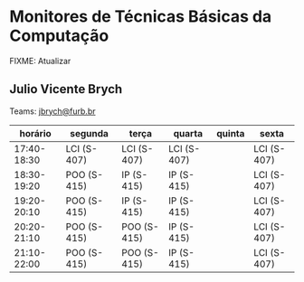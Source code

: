 # Monitores de Técnicas Básicas da Computação

FIXME: Atualizar

## Julio Vicente Brych

Teams: jbrych@furb.br  

| horário     | segunda     | terça       | quarta      | quinta      | sexta       |
| ----------- | ----------- | ----------- | ----------- | ----------- | ----------- |
| 17:40-18:30 | LCI (S-407) | LCI (S-407) | LCI (S-407) |             | LCI (S-407) |
| 18:30-19:20 | POO (S-415) | IP  (S-415) | IP  (S-415) |             | LCI (S-407) |
| 19:20-20:10 | POO (S-415) | IP  (S-415) | IP  (S-415) |             | LCI (S-407) |
| 20:20-21:10 | POO (S-415) | POO (S-415) | IP  (S-415) |             | LCI (S-407) |
| 21:10-22:00 | POO (S-415) | POO (S-415) | IP  (S-415) |             | LCI (S-407) |

<!--
**Atenção**: Para atendimento:
Informe sua turma  
  Printscreen do enunciado (se tiver)  
  Printscreen do que já foi desenvolvido  
Aguarde :)

**Dicas**:  

- Use o atalho: Tecla Windows + Shift + S para selecionar área e depois Ctrl + V para colar a *printscreen* na conversa com os monitores.  
- Mande mensagem fora do horário seguindo as instruções de atendimento e aguarde atendimento dentro dos horários, assim conseguimos atendê-los mais rápido!  
-->